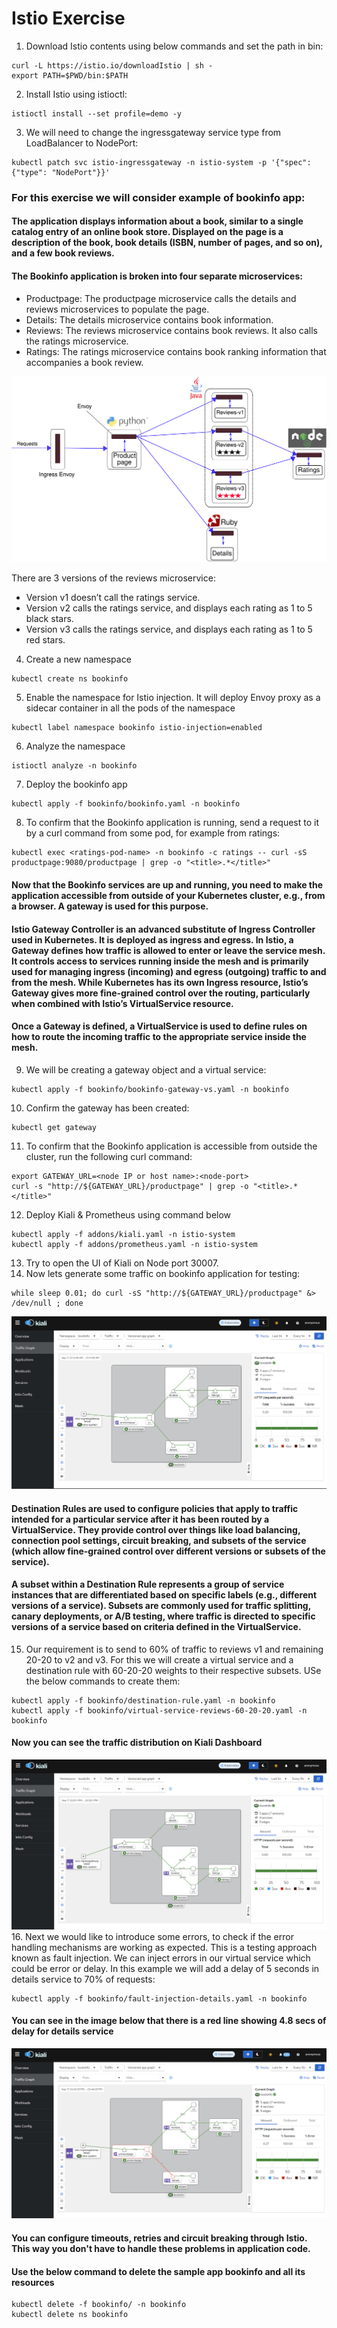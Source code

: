 # Istio Exercise
1. Download Istio contents using below commands and set the path in bin:
```console
curl -L https://istio.io/downloadIstio | sh -
export PATH=$PWD/bin:$PATH
```
2. Install Istio using istioctl:
```console
istioctl install --set profile=demo -y
```
3. We will need to change the ingressgateway service type from LoadBalancer to NodePort:
```console
kubectl patch svc istio-ingressgateway -n istio-system -p '{"spec": {"type": "NodePort"}}'
```
### For this exercise we will consider example of bookinfo app:
#### The application displays information about a book, similar to a single catalog entry of an online book store. Displayed on the page is a description of the book, book details (ISBN, number of pages, and so on), and a few book reviews.

#### The Bookinfo application is broken into four separate microservices:

- Productpage: The productpage microservice calls the details and reviews microservices to populate the page.
- Details: The details microservice contains book information.
- Reviews: The reviews microservice contains book reviews. It also calls the ratings microservice.
- Ratings: The ratings microservice contains book ranking information that accompanies a book review.

![bookinfo app architecture](withistio.svg)

There are 3 versions of the reviews microservice:
- Version v1 doesn’t call the ratings service.
- Version v2 calls the ratings service, and displays each rating as 1 to 5 black stars.
- Version v3 calls the ratings service, and displays each rating as 1 to 5 red stars.

4. Create a new namespace 
```console
kubectl create ns bookinfo
```
5. Enable the namespace for Istio injection. It  will deploy Envoy proxy as a sidecar container in all the pods of the namespace
```console
kubectl label namespace bookinfo istio-injection=enabled
```
6. Analyze the namespace
```console
istioctl analyze -n bookinfo
```
7. Deploy the bookinfo app
```console
kubectl apply -f bookinfo/bookinfo.yaml -n bookinfo
```
8. To confirm that the Bookinfo application is running, send a request to it by a curl command from some pod, for example from ratings:
```console
kubectl exec <ratings-pod-name> -n bookinfo -c ratings -- curl -sS productpage:9080/productpage | grep -o "<title>.*</title>"
```
#### Now that the Bookinfo services are up and running, you need to make the application accessible from outside of your Kubernetes cluster, e.g., from a browser. A gateway is used for this purpose.
#### Istio Gateway Controller is an advanced substitute of Ingress Controller used in Kubernetes. It is deployed as ingress and egress. In Istio, a Gateway defines how traffic is allowed to enter or leave the service mesh. It controls access to services running inside the mesh and is primarily used for managing ingress (incoming) and egress (outgoing) traffic to and from the mesh. While Kubernetes has its own Ingress resource, Istio’s Gateway gives more fine-grained control over the routing, particularly when combined with Istio’s VirtualService resource.
#### Once a Gateway is defined, a VirtualService is used to define rules on how to route the incoming traffic to the appropriate service inside the mesh.
9. We will be creating a gateway object and a virtual service:
```console
kubectl apply -f bookinfo/bookinfo-gateway-vs.yaml -n bookinfo
```
10. Confirm the gateway has been created:
```console
kubectl get gateway
```
11. To confirm that the Bookinfo application is accessible from outside the cluster, run the following curl command:
```console
export GATEWAY_URL=<node IP or host name>:<node-port>
curl -s "http://${GATEWAY_URL}/productpage" | grep -o "<title>.*</title>"
```
12. Deploy Kiali & Prometheus using command below
```console
kubectl apply -f addons/kiali.yaml -n istio-system
kubectl apply -f addons/prometheus.yaml -n istio-system
```

13. Try to open the UI of Kiali on Node port 30007.
14. Now lets generate some traffic on bookinfo application for testing:
```console
while sleep 0.01; do curl -sS "http://${GATEWAY_URL}/productpage" &> /dev/null ; done
```
![Kiali UI of app bookinfo](kiali.png)

####  Destination Rules are used to configure policies that apply to traffic intended for a particular service after it has been routed by a VirtualService. They provide control over things like load balancing, connection pool settings, circuit breaking, and subsets of the service (which allow fine-grained control over different versions or subsets of the service).
#### A subset within a Destination Rule represents a group of service instances that are differentiated based on specific labels (e.g., different versions of a service). Subsets are commonly used for traffic splitting, canary deployments, or A/B testing, where traffic is directed to specific versions of a service based on criteria defined in the VirtualService.

15. Our requirement is to send to 60% of traffic to reviews v1 and remaining 20-20 to v2 and v3. For this we will create a virtual service and a destination rule with 60-20-20 weights to their respective subsets. USe the below commands to create them:
```console
kubectl apply -f bookinfo/destination-rule.yaml -n bookinfo
kubectl apply -f bookinfo/virtual-service-reviews-60-20-20.yaml -n bookinfo
```
#### Now you can see the traffic distribution on Kiali Dashboard
![Traffic distribution of 60-20-20](kiali-60-20-20.png)
16. Next we would like to introduce some errors, to check if the error handling mechanisms are working as expected. This is a testing approach known as fault injection. We can inject errors in our virtual service which could be error or delay. In this example we will add a delay of 5 seconds in details service to 70% of requests:
```console
kubectl apply -f bookinfo/fault-injection-details.yaml -n bookinfo
```
#### You can see in the image below that there is a red line showing 4.8 secs of delay for details service
![Fault Injection Delay](fault-injection-details.png)

#### You can configure timeouts, retries and circuit breaking through Istio. This way you don't have to handle these problems in application code.
#### Use the below command to delete the sample app bookinfo and all its resources
```console
kubectl delete -f bookinfo/ -n bookinfo
kubectl delete ns bookinfo
```